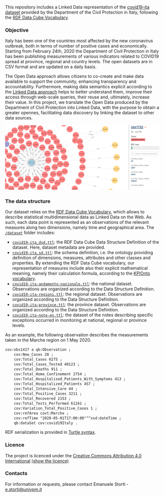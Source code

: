 
This repository includes a Linked Data representation of the [covid19-ita dataset](https://github.com/pcm-dpc/COVID-19) provided by the Department of the Civil Protection in Italy, following the [RDF Data Cube Vocabulary](https://www.w3.org/TR/vocab-data-cube/).

### Objective

Italy has been one of the countries most affected by the new coronavirus outbreak, both in terms of number of positive cases and economically. Starting from February 24th, 2020 the Department of Civil Protection in Italy has been publishing measurements of various indicators related to COVID19 spread at province, regional and country levels. The open datasets are in CSV format and are updated on a daily basis. 

The Open Data approach allows citizens to co-create and make data available to support the community, enhancing transparency and accountability. Furthermore, making data semantics explicit according to the [Linked Data approach](https://www.w3.org/standards/semanticweb/data.html) helps to better understand them, improve their access through web-scale queries, their reuse and, ultimately, increase their value. 
In this project, we translate the Open Data produced by the Department of Civil Protection into Linked Data, with the purpose to obtain a greater opennes, facilitating data discovery by linking the dataset to other data sources. 

![graph example](/resources/graph.png)

### The data structure
Our dataset relies on the [RDF Data Cube Vocabulary](https://www.w3.org/TR/vocab-data-cube/), which allows to describe statistical multidimensional data as Linked Data on the Web. As such, each data point is represented as an observations of the relevant measures along two dimensions, namely time and geographical area. 
The [`/dataset`](/dataset) folder includes:

* [`covid19-ita_dsd.ttl`](/dataset/covid19-ita_dsd.ttl): the RDF Data Cube Data Structure Definition of the dataset. Here, dataset metadata are provided.
* [`covid19-ita_sd.ttl`](/dataset/covid19-ita_sd.ttl): the schema definition, i.e. the ontology providing definition of dimensions, measures, attributes and other classes and properties. By extending the RDF Data Cube vocabulary, our representation of measures include also their explicit mathematical meaning, namely their calculation formula, according to the [KPIOnto vocabulary](http://w3id.org/kpionto).
* [`covid19-ita-andamento-nazionale.ttl`](/dataset/covid19-ita-andamento-nazionale.ttl): the national dataset. Observations are organized according to the Data Structure Definition. 
* [`covid19-ita-regioni.ttl`](/dataset/covid19-ita-regioni.ttl): the regional dataset. Observations are organized according to the Data Structure Definition. 
* [`covid19-ita-province.ttl`](/dataset/covid19-ita-province.ttl): the province dataset. Observations are organized according to the Data Structure Definition. 
* [`covid19-ita-note-en.ttl`](/dataset/covid19-ita-note-en.ttl): the dataset of the notes describing specific exceptions occurred in monitoring at national, regional or province levels.

As an example, the following observation describes the measurements taken in the Marche region on 1 May 2020.

```
cov:obs1417 a qb:Observation ;
    cov:New_Cases 28 ;
    cov:Total_Cases 6275 ;
    cov:Total_Cases_Tested 40123 ;
    cov:Total_Deaths 911 ;
    cov:Total_Home_Confinement 2754 ;
    cov:Total_Hospitalised_Patients_With_Symptoms 413 ;
    cov:Total_Hospitalized_Patients 457 ;
    cov:Total_Intensive_Care 44 ;
    cov:Total_Positive_Cases 3211 ;
    cov:Total_Recovered 2153 ;
    cov:Total_Tests_Performed 61241 ;
    cov:Variation_Total_Positive_Cases 1 ;
    cov:refArea covt:Marche ;
    cov:refTime "2020-05-01T17:00:00"^^xsd:dateTime ;
    qb:dataSet cov:covid19Italy .
```

RDF serialization is provided in [Turtle syntax](https://www.w3.org/TR/turtle/). 


### Licence
The project is licenced under the [Creative Commons Attribution 4.0 International](https://creativecommons.org/licenses/by/4.0/deed.it) [(show the licence)](LICENCE)

 
### Contacts
For information or requests, please contact Emanuele Storti - <e.storti@univpm.it>
